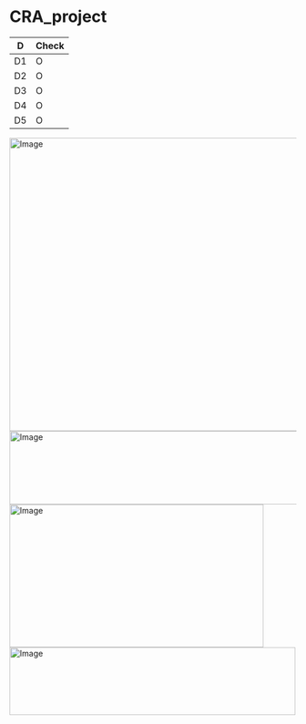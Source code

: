 # CRA_project

| D    | Check |
| ---------- | ---------------------------------------------- |
| D1 | O |
| D2 | O |
| D3 | O |
| D4 | O |
| D5 | O |

<img width="737" height="515" alt="Image" src="https://github.com/user-attachments/assets/9ec159d3-c8de-474d-a04d-9361614ded21" />
<img width="710" height="129" alt="Image" src="https://github.com/user-attachments/assets/b60c9292-94b3-4813-b01b-059efef61d41" />
<img width="446" height="251" alt="Image" src="https://github.com/user-attachments/assets/664ed575-2193-4a21-a22e-3167c7129625" />
<img width="502" height="119" alt="Image" src="https://github.com/user-attachments/assets/280fb57c-8062-4729-ada4-448c62e9366b" />
